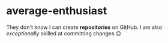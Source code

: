 # average-enthusiast
They don't know I can create **repositories** on GitHub.
I am also *exceptionally* skilled at committing changes 😉

